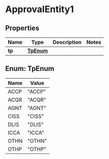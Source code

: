 

# ApprovalEntity1

## Properties

Name | Type | Description | Notes
------------ | ------------- | ------------- | -------------
**tp** | [**TpEnum**](#TpEnum) |  | 



## Enum: TpEnum

Name | Value
---- | -----
ACCP | &quot;ACCP&quot;
ACQR | &quot;ACQR&quot;
AGNT | &quot;AGNT&quot;
CISS | &quot;CISS&quot;
DLIS | &quot;DLIS&quot;
ICCA | &quot;ICCA&quot;
OTHN | &quot;OTHN&quot;
OTHP | &quot;OTHP&quot;




